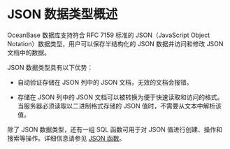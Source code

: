 JSON 数据类型概述 
================================

OceanBase 数据库支持符合 RFC 7159 标准的 JSON（JavaScript Object Notation）数据类型，用户可以保存半结构化的 JSON 数据并访问和修改 JSON 文档中的数据。 

JSON 数据类型具有以下优势：

* 自动验证存储在 JSON 列中的 JSON 文档，无效的文档会报错。

  

* 存储在 JSON 列中的 JSON 文档可以被转换为便于快速读取和访问的格式。当服务器必须读取以二进制格式存储的 JSON 值时，不需要从文本中解析该值。

  




除了 JSON 数据类型，还有一组 SQL 函数可用于对 JSON 值进行创建、操作和搜索等操作。详细信息请参见 [JSON 函数](t2161150.html#main-2161150)。
